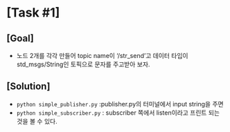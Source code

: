 # [Task #1] 

## [Goal] 
- 노드 2개를 각각 만들어 topic name이 ‘/str_send’고 데이터 타입이  std_msgs/String인 토픽으로 문자를 주고받아 보자.

## [Solution]
- `python simple_publisher.py` :publisher.py의 터미널에서 input string을 주면
- `python simple_subscriber.py` : subscriber 쪽에서 listen이라고 프린트 되는 것을 볼 수 있다.
